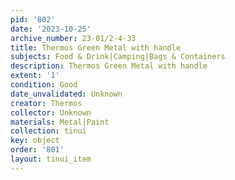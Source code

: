 ```yaml
---
pid: '802'
date: '2023-10-25'
archive_number: 23-01/2-4-33
title: Thermos Green Metal with handle
subjects: Food & Drink|Camping|Bags & Containers
description: Thermos Green Metal with handle
extent: '1'
condition: Good
date_unvalidated: Unknown
creator: Thermos
collector: Unknown
materials: Metal|Paint
collection: tinui
key: object
order: '801'
layout: tinui_item
---
```

